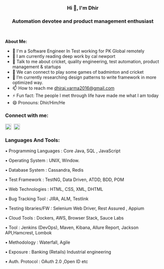 ###                                                    <h3 align="center">   Hi 👋, I'm Dhir </h3>
####                                         <h3 align="center">Automation devotee and product management enthusiast</h3> 


**About Me:**
 
- 🏦 I'm a Software Engineer In Test working for PK Global remotely 
- 📖 I am currently reading deep work by cal newport
- 💬 Talk to me about cricket, quality engineering, test automation, product management & startups
- 👯 We can connect to play some games of badminton and cricket
- 🌱 I’m currently researching design patterns to write framework in more optimized way.
- 📫 How to reach me dhiraj.varma2016@gmail.com
- ⚡ Fun fact: The people I met through life have made me what I am today
- 😄 Pronouns: Dhir/Him/He

<h3 align="left">Connect with me:</h3>

<p align="left"> <a href="https://twitter.com/Dhirajverma1509" target="blank"><img align="center" src="https://raw.githubusercontent.com/rahuldkjain/github-profile-readme-generator/master/src/images/icons/Social/twitter.svg" alt="Dhirajverma1509" height="20" /></a> 
<a href="https://www.linkedin.com/in/dhiraj-verma-x" target="blank">
<img align="center" src="https://raw.githubusercontent.com/rahuldkjain/github-profile-readme-generator/master/src/images/icons/Social/linked-in-alt.svg" alt="dhiraj-verma-x" height="20" /></a>
 
<h3 align="left">Languages And Tools:</h3> <p align="left">
 <p align="left"> • Programming Languages : Core Java, SQL , JavaScript </p> 
 <p align="left"> • Operating System : UNIX, Window. </p> 
 <p align="left"> • Database System : Cassandra, Redis </p>
 <p align="left"> • Test Framework : TestNG, Data Driven, ATDD, BDD, POM </p> 
 <p align="left"> • Web Technologies : HTML, CSS, XML, DHTML </p> 
 <p align="left"> • Bug Tracking Tool : JIRA, ALM, Testlink </p> 
 <p align="left"> • Testing libraries/FW : Selenium Web Driver, Rest Assured , Appium </p> 
 <p align="left"> • Cloud Tools : Dockers, AWS, Browser Stack, Sauce Labs </p> 
 <p align="left">• Tool : Jenkins (DevOps), Maven, Kibana, Allure Report, Jackson API,Hamcrest, Lombok </p> 
 <p align="left"> • Methodology : Waterfall, Agile </p> 
 <p align="left"> • Exposure : Banking (Retails) Industrial engineering </p> 
 <p align="left"> • Auth. Protocol : OAuth 2.0 ,Open ID etc </p> 

